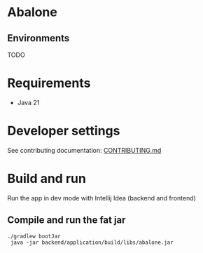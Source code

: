 # Abalone

## Environments

TODO

# Requirements

- Java 21

# Developer settings

See contributing documentation: [CONTRIBUTING.md](CONTRIBUTING.md)

# Build and run

Run the app in dev mode with Intellij Idea (backend and frontend)

## Compile and run the fat jar

```shell
./gradlew bootJar
 java -jar backend/application/build/libs/abalone.jar
```